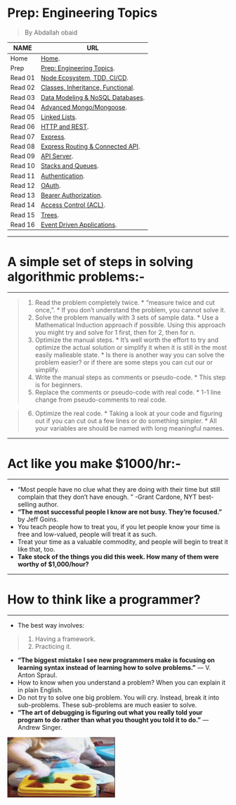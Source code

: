 # Prep: Engineering Topics
> By Abdallah obaid

**NAME**     | **URL**
------------ | -------------
Home         | [Home](https://abdallah-401-advanced-javascript.github.io/reading-notes-401/).
 Prep        | [Prep: Engineering Topics](https://abdallah-401-advanced-javascript.github.io/reading-notes-401/Prep).
 Read 01     | [Node Ecosystem, TDD, CI/CD](https://abdallah-401-advanced-javascript.github.io/reading-notes-401/class-01).
 Read 02     | [Classes, Inheritance, Functional](https://abdallah-401-advanced-javascript.github.io/reading-notes-401/class-02).
 Read 03     | [Data Modeling & NoSQL Databases](https://abdallah-401-advanced-javascript.github.io/reading-notes-401/class-03).
 Read 04     | [Advanced Mongo/Mongoose](https://abdallah-401-advanced-javascript.github.io/reading-notes-401/class-04).
 Read 05     | [Linked Lists](https://abdallah-401-advanced-javascript.github.io/reading-notes-401/class-05).
 Read 06     | [HTTP and REST](https://abdallah-401-advanced-javascript.github.io/reading-notes-401/class-06).
 Read 07     | [Express](https://abdallah-401-advanced-javascript.github.io/reading-notes-401/class-07).
 Read 08     | [Express Routing & Connected API](https://abdallah-401-advanced-javascript.github.io/reading-notes-401/class-08).
 Read 09     | [API Server](https://abdallah-401-advanced-javascript.github.io/reading-notes-401/class-09).
 Read 10     | [Stacks and Queues](https://abdallah-401-advanced-javascript.github.io/reading-notes-401/class-10).
 Read 11     | [Authentication](https://abdallah-401-advanced-javascript.github.io/reading-notes-401/class-11).
 Read 12     | [OAuth](https://abdallah-401-advanced-javascript.github.io/reading-notes-401/class-12).
 Read 13     | [Bearer Authorization](https://abdallah-401-advanced-javascript.github.io/reading-notes-401/class-13).
 Read 14     | [Access Control (ACL)](https://abdallah-401-advanced-javascript.github.io/reading-notes-401/class-14).
 Read 15     | [Trees](https://abdallah-401-advanced-javascript.github.io/reading-notes-401/class-15).
 Read 16     | [Event Driven Applications](https://abdallah-401-advanced-javascript.github.io/reading-notes-401/class-16).

 
----------------------------------
# A simple set of steps in solving algorithmic problems:-
----------------------------------
   >1. Read the problem completely twice.
     * “measure twice and cut once,”.
     * If you don’t understand the problem, you cannot solve it.
   >2. Solve the problem manually with 3 sets of sample data.
     * Use a Mathematical Induction approach if possible. Using this approach you might try and solve for 1 first, then for 2, then for n.
   >3. Optimize the manual steps.
     * It’s well worth the effort to try and optimize the actual solution or simplify it when it is still in the most easily malleable state.
     * Is there is another way you can solve the problem easier? or if there are some steps you can cut our or simplify.
   >4. Write the manual steps as comments or pseudo-code.
     * This step is for  beginners.
   >5. Replace the comments or pseudo-code with real code.
     * 1-1 line change from pseudo-comments to real code.

   >6. Optimize the real code.
     * Taking a look at your code and figuring out if you can cut out a few lines or do something simpler.
     * All your variables are should be named with long meaningful names.

 ---------------------------------- 
# Act like you make $1000/hr:-
 ----------------------------------
 * “Most people have no clue what they are doing with their time but still complain that they don’t have enough. ” -Grant Cardone, NYT best-selling author.
 * **“The most successful people I know are not busy. They’re focused.”** by Jeff Goins.
 * You teach people how to treat you, if you let people know your time is free and low-valued, people will treat it as such.
 * Treat your time as a valuable commodity, and people will begin to treat it like that, too.
 * **Take stock of the things you did this week. How many of them were worthy of $1,000/hour?**

 ---------------------------------- 
# How to think like a programmer?
 ----------------------------------
* The best way involves:
 >1. Having a framework. 
 >2. Practicing it.
* **“The biggest mistake I see new programmers make is focusing on learning syntax instead of learning how to solve problems.”** — V. Anton Spraul.
* How to know when you understand a problem? When you can explain it in plain English.
* Do not try to solve one big problem. You will cry. Instead, break it into sub-problems. These sub-problems are much easier to solve.
* **“The art of debugging is figuring out what you really told your program to do rather than what you thought you told it to do.”** — Andrew Singer.


 ![Sloving-problems](./Img/Sloving-prob.gif)
